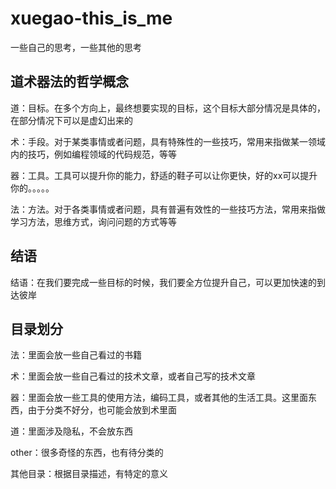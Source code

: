 # xuegao-this_is_me
一些自己的思考，一些其他的思考



## 道术器法的哲学概念

道：目标。在多个方向上，最终想要实现的目标，这个目标大部分情况是具体的，在部分情况下可以是虚幻出来的

术：手段。对于某类事情或者问题，具有特殊性的一些技巧，常用来指做某一领域内的技巧，例如编程领域的代码规范，等等

器：工具。工具可以提升你的能力，舒适的鞋子可以让你更快，好的xx可以提升你的。。。。。

法：方法。对于各类事情或者问题，具有普遍有效性的一些技巧方法，常用来指做学习方法，思维方式，询问问题的方式等等

## 结语

结语：在我们要完成一些目标的时候，我们要全方位提升自己，可以更加快速的到达彼岸

## 目录划分

法：里面会放一些自己看过的书籍

术：里面会放一些自己看过的技术文章，或者自己写的技术文章

器：里面会放一些工具的使用方法，编码工具，或者其他的生活工具。这里面东西，由于分类不好分，也可能会放到术里面

道：里面涉及隐私，不会放东西

other：很多奇怪的东西，也有待分类的

其他目录：根据目录描述，有特定的意义




